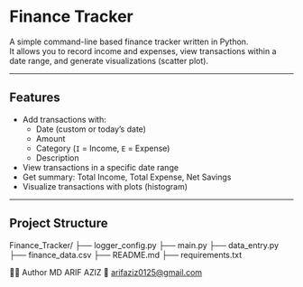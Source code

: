 # Finance Tracker

A simple command-line based finance tracker written in Python.  
It allows you to record income and expenses, view transactions within a date range, and generate visualizations (scatter plot).

---

## Features
- Add transactions with:
  - Date (custom or today’s date)
  - Amount
  - Category (`I` = Income, `E` = Expense)
  - Description
- View transactions in a specific date range
- Get summary: Total Income, Total Expense, Net Savings
- Visualize transactions with plots (histogram)

---


## Project Structure 
Finance_Tracker/
├── logger_config.py
├── main.py
├── data_entry.py
├── finance_data.csv
├── README.md
├── requirements.txt 

🧑‍💻 Author
MD ARIF AZIZ
📧 arifaziz0125@gmail.com
